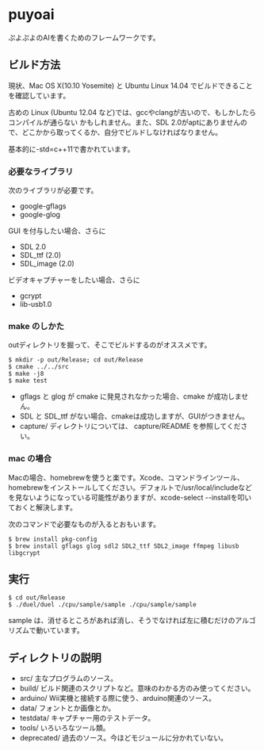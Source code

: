 puyoai
======

ぷよぷよのAIを書くためのフレームワークです。

## ビルド方法

現状、Mac OS X(10.10 Yosemite) と Ubuntu Linux 14.04 でビルドできることを確認しています。

古めの Linux (Ubuntu 12.04 など)では、gccやclangが古いので、もしかしたらコンパイルが通らない
かもしれません。また、SDL 2.0がaptにありませんので、どこかから取ってくるか、自分でビルドしなければなりません。

基本的に-std=c++11で書かれています。

### 必要なライブラリ

次のライブラリが必要です。

* google-gflags
* google-glog

GUI を付与したい場合、さらに

* SDL 2.0
* SDL_ttf (2.0)
* SDL_image (2.0)

ビデオキャプチャーをしたい場合、さらに

* gcrypt
* lib-usb1.0

### make のしかた

outディレクトリを掘って、そこでビルドするのがオススメです。

    $ mkdir -p out/Release; cd out/Release
    $ cmake ../../src
    $ make -j8
    $ make test

* gflags と glog が cmake に発見されなかった場合、cmake が成功しません。
* SDL と SDL_ttf がない場合、cmakeは成功しますが、GUIがつきません。
* capture/ ディレクトリについては、 capture/README を参照してください。

### mac の場合

Macの場合、homebrewを使うと楽です。Xcode、コマンドラインツール、homebrewをインストールしてください。デフォルトで/usr/local/includeなどを見ないようになっている可能性がありますが、xcode-select --installを叩いておくと解決します。

次のコマンドで必要なものが入るとおもいます。

    $ brew install pkg-config
    $ brew install gflags glog sdl2 SDL2_ttf SDL2_image ffmpeg libusb libgcrypt

## 実行

    $ cd out/Release
    $ ./duel/duel ./cpu/sample/sample ./cpu/sample/sample

sample は、消せるところがあれば消し、そうでなければ左に積むだけのアルゴリズムで動いています。

## ディレクトリの説明

* src/ 主なプログラムのソース。
* build/ ビルド関連のスクリプトなど。意味のわかる方のみ使ってください。
* arduino/ Wii実機と接続する際に使う、arduino関連のソース。
* data/    フォントとか画像とか。
* testdata/ キャプチャー用のテストデータ。
* tools/ いろいろなツール類。
* deprecated/ 過去のソース。今ほどモジュールに分かれていない。


